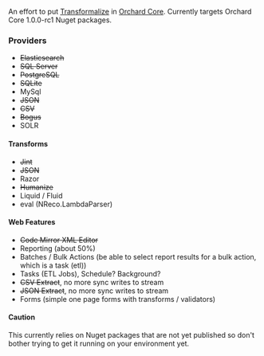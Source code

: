 An effort to put [Transformalize](https://github.com/dalenewman/Transformalize) 
in [Orchard Core](https://github.com/OrchardCMS/OrchardCore).  Currently targets 
Orchard Core 1.0.0-rc1 Nuget packages.

### Providers
- <strike>Elasticsearch</strike>
- <strike>SQL Server</strike>
- <strike>PostgreSQL</strike>
- <strike>SQLite</strike>
- MySql
- <strike>JSON</strike>
- <strike>CSV</strike>
- <strike>Bogus</strike>
- SOLR

#### Transforms
- <strike>Jint</strike>
- <strike>JSON</strike>
- Razor
- <strike>Humanize</strike>
- Liquid / Fluid
- eval (NReco.LambdaParser)

#### Web Features
- <strike>Code Mirror XML Editor</strike>
- Reporting (about 50%)
- Batches / Bulk Actions (be able to select report results for a bulk action, which is a task (etl))
- Tasks (ETL Jobs), Schedule? Background?
- <strike>CSV Extract</strike>, no more sync writes to stream
- <strike>JSON Extract</strike>, no more sync writes to stream
- Forms (simple one page forms with transforms / validators)

#### Caution
This currently relies on Nuget packages
that are not yet published so don't bother trying
to get it running on your environment yet.
